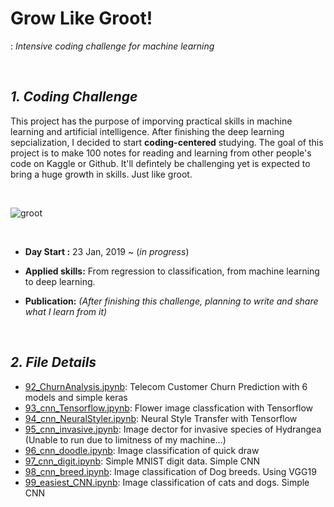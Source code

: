 # Grow Like Groot!
: *Intensive coding challenge for machine learning*

<br>

## ***1. Coding Challenge***
This project has the purpose of imporving practical skills in machine learning and artificial intelligence. After finishing the deep learning sepcialization, I decided to start **coding-centered** studying. The goal of this project is to make 100 notes for reading and learning from other people's code on Kaggle or Github. It'll defintely be challenging yet is expected to bring a huge growth in skills. Just like groot. 

<br>

![groot](https://media.giphy.com/media/F9hQLAVhWnL56/giphy.gif)

<br>

* **Day Start :** 23 Jan, 2019 ~ (*in progress*)

* **Applied skills:** From regression to classification, from machine learning to deep learning.

* **Publication:** *(After finishing this challenge, planning to write and share what I learn from it)*  

<br>

## ***2. File Details***
- [92_ChurnAnalysis.jpynb](https://github.com/jjone36/Groot/blob/master/92_ChurnAnalysis.ipynb): Telecom Customer Churn Prediction with 6 models and simple keras
- [93_cnn_Tensorflow.jpynb](https://www.kaggle.com/jjone36/the-easiest-code-for-classifying-flowers-tf): Flower image classfication with Tensorflow
- [94_cnn_NeuralStyler.ipynb](https://github.com/jjone36/Groot/blob/master/94_cnn_NeuralStyler.ipynb): Neural Style Transfer with Tensorflow 
- [95_cnn_invasive.jpynb](https://github.com/jjone36/Groot/blob/master/95_cnn_Invasive.ipynb): Image dector for invasive species of Hydrangea (Unable to run due to limitness of my machine...) 
- [96_cnn_doodle.ipynb](https://github.com/jjone36/Groot/blob/master/96_cnn_Doodle.ipynb): Image classification of quick draw
- [97_cnn_digit.ipynb](https://github.com/jjone36/Groot/blob/master/97_cnn_digit.ipynb): Simple MNIST digit data. Simple CNN
- [98_cnn_breed.ipynb](https://github.com/jjone36/Groot/blob/master/98_cnn_breed.ipynb): Image classification of Dog breeds. Using VGG19  
- [99_easiest_CNN.ipynb](https://github.com/jjone36/Groot/blob/master/99_easiest_CNN.ipynb): Image classification of cats and dogs. Simple CNN

<br>

